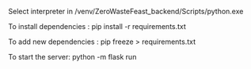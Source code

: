 Select interpreter in /venv/ZeroWasteFeast_backend/Scripts/python.exe

To install dependencies :
pip install -r requirements.txt

To add new dependencies :
pip freeze > requirements.txt

To start the server:
python -m flask run
